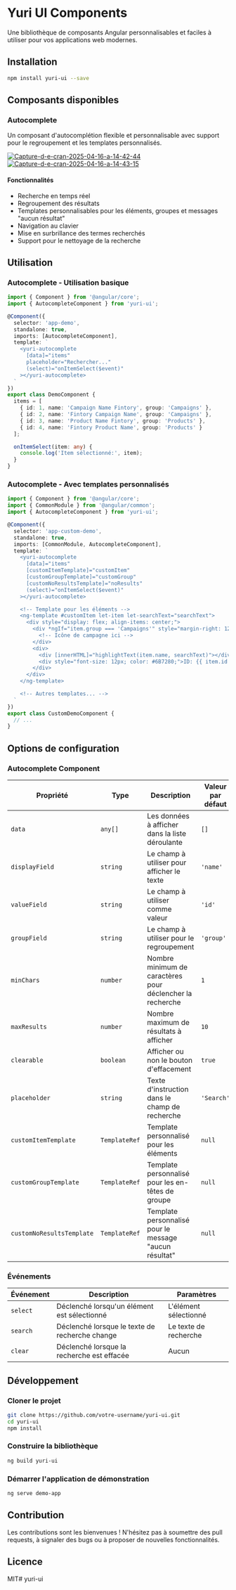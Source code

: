 # Yuri UI Components

Une bibliothèque de composants Angular personnalisables et faciles à utiliser pour vos applications web modernes.

## Installation

```bash
npm install yuri-ui --save
```

## Composants disponibles

### Autocomplete

Un composant d'autocomplétion flexible et personnalisable avec support pour le regroupement et les templates personnalisés.

<a href="https://ibb.co/4ZdmBpVx"><img src="https://i.ibb.co/WWtxSf21/Capture-d-e-cran-2025-04-16-a-14-42-44.png" alt="Capture-d-e-cran-2025-04-16-a-14-42-44" border="0"></a>
<a href="https://ibb.co/jKDQ144"><img src="https://i.ibb.co/NhKJHYY/Capture-d-e-cran-2025-04-16-a-14-43-15.png" alt="Capture-d-e-cran-2025-04-16-a-14-43-15" border="0"></a>


#### Fonctionnalités

- Recherche en temps réel
- Regroupement des résultats
- Templates personnalisables pour les éléments, groupes et messages "aucun résultat"
- Navigation au clavier
- Mise en surbrillance des termes recherchés
- Support pour le nettoyage de la recherche

## Utilisation

### Autocomplete - Utilisation basique

```typescript
import { Component } from '@angular/core';
import { AutocompleteComponent } from 'yuri-ui';

@Component({
  selector: 'app-demo',
  standalone: true,
  imports: [AutocompleteComponent],
  template: `
    <yuri-autocomplete
      [data]="items"
      placeholder="Rechercher..."
      (select)="onItemSelect($event)"
    ></yuri-autocomplete>
  `
})
export class DemoComponent {
  items = [
    { id: 1, name: 'Campaign Name Fintory', group: 'Campaigns' },
    { id: 2, name: 'Fintory Campaign Name', group: 'Campaigns' },
    { id: 3, name: 'Product Name Fintory', group: 'Products' },
    { id: 4, name: 'Fintory Product Name', group: 'Products' }
  ];

  onItemSelect(item: any) {
    console.log('Item sélectionné:', item);
  }
}
```

### Autocomplete - Avec templates personnalisés

```typescript
import { Component } from '@angular/core';
import { CommonModule } from '@angular/common';
import { AutocompleteComponent } from 'yuri-ui';

@Component({
  selector: 'app-custom-demo',
  standalone: true,
  imports: [CommonModule, AutocompleteComponent],
  template: `
    <yuri-autocomplete
      [data]="items"
      [customItemTemplate]="customItem"
      [customGroupTemplate]="customGroup"
      [customNoResultsTemplate]="noResults"
      (select)="onItemSelect($event)"
    ></yuri-autocomplete>

    <!-- Template pour les éléments -->
    <ng-template #customItem let-item let-searchText="searchText">
      <div style="display: flex; align-items: center;">
        <div *ngIf="item.group === 'Campaigns'" style="margin-right: 12px; color: #6366F1;">
          <!-- Icône de campagne ici -->
        </div>
        <div>
          <div [innerHTML]="highlightText(item.name, searchText)"></div>
          <div style="font-size: 12px; color: #6B7280;">ID: {{ item.id }}</div>
        </div>
      </div>
    </ng-template>

    <!-- Autres templates... -->
  `
})
export class CustomDemoComponent {
  // ...
}
```

## Options de configuration

### Autocomplete Component

| Propriété | Type | Description | Valeur par défaut |
|-----------|------|-------------|------------------|
| `data` | `any[]` | Les données à afficher dans la liste déroulante | `[]` |
| `displayField` | `string` | Le champ à utiliser pour afficher le texte | `'name'` |
| `valueField` | `string` | Le champ à utiliser comme valeur | `'id'` |
| `groupField` | `string` | Le champ à utiliser pour le regroupement | `'group'` |
| `minChars` | `number` | Nombre minimum de caractères pour déclencher la recherche | `1` |
| `maxResults` | `number` | Nombre maximum de résultats à afficher | `10` |
| `clearable` | `boolean` | Afficher ou non le bouton d'effacement | `true` |
| `placeholder` | `string` | Texte d'instruction dans le champ de recherche | `'Search'` |
| `customItemTemplate` | `TemplateRef` | Template personnalisé pour les éléments | `null` |
| `customGroupTemplate` | `TemplateRef` | Template personnalisé pour les en-têtes de groupe | `null` |
| `customNoResultsTemplate` | `TemplateRef` | Template personnalisé pour le message "aucun résultat" | `null` |

### Événements

| Événement | Description | Paramètres |
|-----------|-------------|------------|
| `select` | Déclenché lorsqu'un élément est sélectionné | L'élément sélectionné |
| `search` | Déclenché lorsque le texte de recherche change | Le texte de recherche |
| `clear` | Déclenché lorsque la recherche est effacée | Aucun |

## Développement

### Cloner le projet

```bash
git clone https://github.com/votre-username/yuri-ui.git
cd yuri-ui
npm install
```

### Construire la bibliothèque

```bash
ng build yuri-ui
```

### Démarrer l'application de démonstration

```bash
ng serve demo-app
```

## Contribution

Les contributions sont les bienvenues ! N'hésitez pas à soumettre des pull requests, à signaler des bugs ou à proposer de nouvelles fonctionnalités.

## Licence

MIT# yuri-ui

